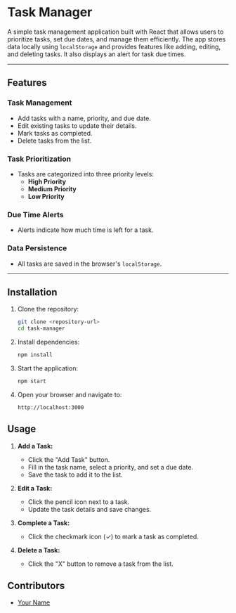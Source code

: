 # Task Manager

A simple task management application built with React that allows users to prioritize tasks, set due dates, and manage them efficiently. The app stores data locally using `localStorage` and provides features like adding, editing, and deleting tasks. It also displays an alert for task due times.

---

## Features

### Task Management
- Add tasks with a name, priority, and due date.
- Edit existing tasks to update their details.
- Mark tasks as completed.
- Delete tasks from the list.

### Task Prioritization
- Tasks are categorized into three priority levels:
  - **High Priority**
  - **Medium Priority**
  - **Low Priority**

### Due Time Alerts
- Alerts indicate how much time is left for a task.

### Data Persistence
- All tasks are saved in the browser's `localStorage`.

---

## Installation

1. Clone the repository:
   ```bash
   git clone <repository-url>
   cd task-manager
   ```

2. Install dependencies:
   ```bash
   npm install
   ```

3. Start the application:
   ```bash
   npm start
   ```

4. Open your browser and navigate to:
   ```
   http://localhost:3000
   ```

## Usage

1. **Add a Task:**
   - Click the "Add Task" button.
   - Fill in the task name, select a priority, and set a due date.
   - Save the task to add it to the list.

2. **Edit a Task:**
   - Click the pencil icon next to a task.
   - Update the task details and save changes.

3. **Complete a Task:**
   - Click the checkmark icon (✓) to mark a task as completed.

4. **Delete a Task:**
   - Click the "X" button to remove a task from the list.


## Contributors

- [Your Name](https://github.com/your-github-username)
